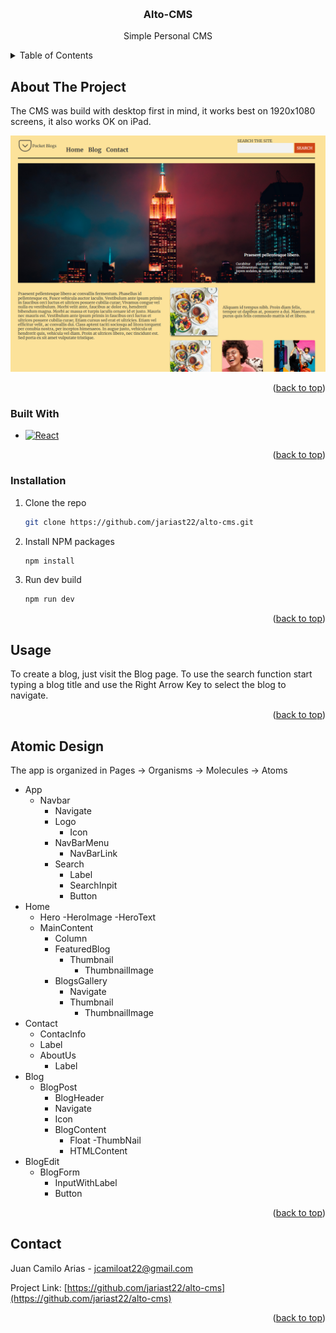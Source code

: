 <!-- Improved compatibility of back to top link: See: https://github.com/othneildrew/Best-README-Template/pull/73 -->

<a name="readme-top"></a>
<br />

<div align="center">

<h3 align="center">Alto-CMS</h3>

  <p align="center">
    Simple Personal CMS

  </p>
</div>

<!-- TABLE OF CONTENTS -->
<details>
  <summary>Table of Contents</summary>
  <ol>
    <li>
      <a href="#about-the-project">About The Project</a>
      <ul>
        <li><a href="#built-with">Built With</a></li>
      </ul>
    </li>
    <li>
      <a href="#getting-started">Getting Started</a>
      <ul>
        <li><a href="#prerequisites">Prerequisites</a></li>
        <li><a href="#installation">Installation</a></li>
      </ul>
    </li>
    <li><a href="#usage">Usage</a></li>
    <li><a href="#roadmap">Roadmap</a></li>
    <li><a href="#contributing">Contributing</a></li>
    <li><a href="#license">License</a></li>
    <li><a href="#contact">Contact</a></li>
    <li><a href="#acknowledgments">Acknowledgments</a></li>
  </ol>
</details>

<!-- ABOUT THE PROJECT -->

## About The Project

The CMS was build with desktop first in mind, it works best on 1920x1080 screens, it also works OK on iPad.

[![Product Name Screen Shot][product-screenshot]](https://example.com)

<p align="right">(<a href="#readme-top">back to top</a>)</p>

### Built With

- [![React][react.js]][react-url]

<p align="right">(<a href="#readme-top">back to top</a>)</p>

### Installation

1. Clone the repo
   ```sh
   git clone https://github.com/jariast22/alto-cms.git
   ```
2. Install NPM packages
   ```sh
   npm install
   ```
3. Run dev build
   ```js
   npm run dev
   ```

<p align="right">(<a href="#readme-top">back to top</a>)</p>

<!-- USAGE EXAMPLES -->

## Usage

To create a blog, just visit the Blog page. To use the search function start typing a blog title and use the Right Arrow Key to select the blog to navigate.

<p align="right">(<a href="#readme-top">back to top</a>)</p>

<!-- ROADMAP -->

## Atomic Design

The app is organized in Pages -> Organisms -> Molecules -> Atoms

- App
  - Navbar
    - Navigate
    - Logo
      - Icon
    - NavBarMenu
      - NavBarLink
    - Search
      - Label
      - SearchInpit
      - Button
- Home
  - Hero
    -HeroImage
    -HeroText
  - MainContent
    - Column
    - FeaturedBlog
      - Thumbnail
        - ThumbnailImage
    - BlogsGallery
      - Navigate
      - Thumbnail
        - ThumbnailImage
- Contact
  - ContacInfo
  - Label
  - AboutUs
    - Label
- Blog
  - BlogPost
    - BlogHeader
    - Navigate
    - Icon
    - BlogContent
      - Float
        -ThumbNail
      - HTMLContent
- BlogEdit
  - BlogForm
    - InputWithLabel
    - Button

<p align="right">(<a href="#readme-top">back to top</a>)</p>

## Contact

Juan Camilo Arias - jcamiloat22@gmail.com

Project Link: [https://github.com/jariast22/alto-cms](https://github.com/jariast22/alto-cms)

<p align="right">(<a href="#readme-top">back to top</a>)</p>

[product-screenshot]: src/assets/screenshot.png
[react.js]: https://img.shields.io/badge/React-20232A?style=for-the-badge&logo=react&logoColor=61DAFB
[react-url]: https://reactjs.org/

